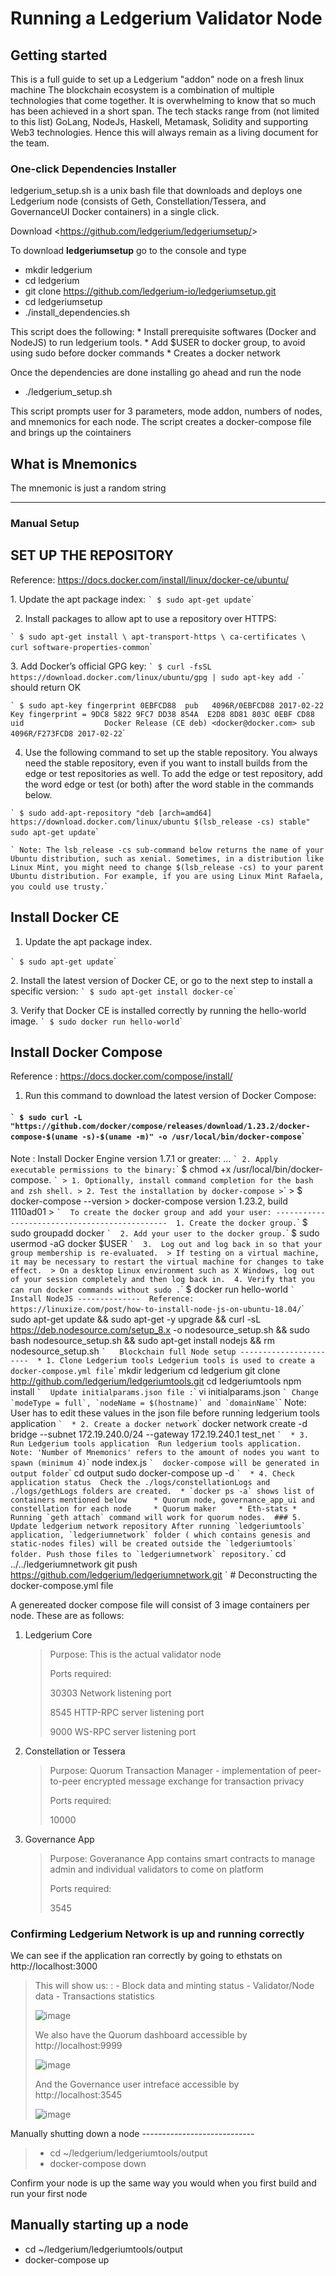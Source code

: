 Running a Ledgerium Validator Node
==================================

Getting started
---------------

This is a full guide to set up a Ledgerium "addon" node on a fresh linux
machine The blockchain ecosystem is a combination of multiple
technologies that come together. It is overwhelming to know that so much
has been achieved in a short span. The tech stacks range from (not
limited to this list) GoLang, NodeJs, Haskell, Metamask, Solidity and
supporting Web3 technologies. Hence this will always remain as a living
document for the team.

### One-click Dependencies Installer

ledgerium\_setup.sh is a unix bash file that downloads and deploys one
Ledgerium node (consists of Geth, Constellation/Tessera, and
GovernanceUI Docker containers) in a single click.

Download \<<https://github.com/ledgerium/ledgeriumsetup/>\>

To download **ledgeriumsetup** go to the console and type

-   mkdir ledgerium
-   cd ledgerium
-   git clone https://github.com/ledgerium-io/ledgeriumsetup.git
-   cd ledgeriumsetup
-   ./install\_dependencies.sh

This script does the following: \* Install prerequisite softwares
(Docker and NodeJS) to run ledgerium tools. \* Add \$USER to docker
group, to avoid using sudo before docker commands \* Creates a docker
network

Once the dependencies are done installing go ahead and run the node

-   ./ledgerium\_setup.sh

This script prompts user for 3 parameters, mode addon, numbers of nodes,
and mnemonics for each node. The script creates a docker-compose file
and brings up the cointainers

What is Mnemonics
-----------------

The mnemonic is just a random string

* * * * *

### Manual Setup

SET UP THE REPOSITORY
---------------------

Reference: <https://docs.docker.com/install/linux/docker-ce/ubuntu/>

​1. Update the apt package index: `` ` $ sudo apt-get update ``\`

2.  Install packages to allow apt to use a repository over HTTPS:

`` ` $ sudo apt-get install \ apt-transport-https \ ca-certificates \ curl software-properties-common ``\`

​3. Add Docker’s official GPG key:
`` ` $ curl -fsSL https://download.docker.com/linux/ubuntu/gpg | sudo apt-key add - ``\`
should return OK

`` ` $ sudo apt-key fingerprint 0EBFCD88  pub   4096R/0EBFCD88 2017-02-22       Key fingerprint = 9DC8 5822 9FC7 DD38 854A  E2D8 8D81 803C 0EBF CD88 uid                  Docker Release (CE deb) <docker@docker.com> sub   4096R/F273FCD8 2017-02-22 ``\`

4.  Use the following command to set up the stable repository. You
    always need the stable repository, even if you want to install
    builds from the edge or test repositories as well. To add the edge
    or test repository, add the word edge or test (or both) after the
    word stable in the commands below.

`` ` $ sudo add-apt-repository "deb [arch=amd64] https://download.docker.com/linux/ubuntu $(lsb_release -cs) stable" sudo apt-get update ``\`

`` ` Note: The lsb_release -cs sub-command below returns the name of your Ubuntu distribution, such as xenial. Sometimes, in a distribution like Linux Mint, you might need to change $(lsb_release -cs) to your parent Ubuntu distribution. For example, if you are using Linux Mint Rafaela, you could use trusty. ``\`

Install Docker CE
-----------------

1.  Update the apt package index.

`` ` $ sudo apt-get update ``\`

​2. Install the latest version of Docker CE, or go to the next step to
install a specific version: `` ` $ sudo apt-get install docker-ce ``\`

​3. Verify that Docker CE is installed correctly by running the
hello-world image. `` ` $ sudo docker run hello-world ``\`

Install Docker Compose
----------------------

Reference : <https://docs.docker.com/compose/install/>

1.  Run this command to download the latest version of Docker Compose:

#### `` ` $ sudo curl -L "https://github.com/docker/compose/releases/download/1.23.2/docker-compose-$(uname -s)-$(uname -m)" -o /usr/local/bin/docker-compose ``\`

Note : Install Docker Engine version 1.7.1 or greater: ...
`` ` 2. Apply executable permissions to the binary: ``\` \$ chmod +x
/usr/local/bin/docker-compose.
`` ` > 1. Optionally, install command completion for the bash and zsh shell. > 2. Test the installation by docker-compose > ``\`
\> \$ docker-compose --version \> docker-compose version 1.23.2, build
1110ad01 \>
`` `  To create the docker group and add your user: ----------------------------------------------  1. Create the docker group. ``\`
\$ sudo groupadd docker `` `  2. Add your user to the docker group. ``\`
\$ sudo usermod -aG docker \$USER
`` `  3.  Log out and log back in so that your group membership is re-evaluated.  > If testing on a virtual machine, it may be necessary to restart the virtual machine for changes to take effect.  > On a desktop Linux environment such as X Windows, log out of your session completely and then log back in.  4. Verify that you can run docker commands without sudo . ``\`
\$ docker run hello-world
`` `  Install NodeJS --------------  Reference:  https://linuxize.com/post/how-to-install-node-js-on-ubuntu-18.04/ ``\`
sudo apt-get update && sudo apt-get -y upgrade && curl -sL
<https://deb.nodesource.com/setup_8.x> -o nodesource\_setup.sh && sudo
bash nodesource\_setup.sh && sudo apt-get install nodejs && rm
nodesource\_setup.sh
`` `   Blockchain full Node setup -----------------------  * 1. Clone Ledgerium tools Ledgerium tools is used to create a docker-compose.yml file ``\`
mkdir ledgerium cd ledgerium git clone
<http://github.com/ledgerium/ledgeriumtools.git> cd ledgeriumtools npm
install `` `  Update initialparams.json file : ``\` vi
initialparams.json
`` ` Change `modeType = full`, `nodeName = $(hostname)` and `domainName` ``\`
Note: User has to edit these values in the json file before running
ledgerium tools application `` `  * 2. Create a docker network ``\`
docker network create -d bridge --subnet 172.19.240.0/24 --gateway
172.19.240.1 test\_net
`` `  * 3. Run Ledgerium tools application  Run ledgerium tools application. Note: 'Number of Mnemonics' refers to the amount of nodes you want to spawn (minimum 4) ``\`
node index.js
`` `  docker-compose will be generated in output folder ``\` cd output
sudo docker-compose up -d
`` `  * 4. Check application status  Check the ./logs/constellationLogs and ./logs/gethLogs folders are created.  * `docker ps -a` shows list of containers mentioned below      * Quorum node, governance_app_ui and constellation for each node     * Quorum maker     * Eth-stats * Running `geth attach` command will work for quorum nodes.  ### 5. Update ledgerium network repository After running `ledgeriumtools` application, `ledgeriumnetwork` folder ( which contains genesis and static-nodes files) will be created outside the `ledgeriumtools` folder. Push those files to `ledgeriumnetwork` repository. ``\`
cd ../../ledgeriumnetwork git push
<https://github.com/ledgerium/ledgeriumnetwork.git> \` \# Deconstructing
the docker-compose.yml file

A genereated docker compose file will consist of 3 image containers per
node. These are as follows:

1.  Ledgerium Core

    > Purpose: This is the actual validator node
    >
    > Ports required:
    >
    > 30303 Network listening port
    >
    > 8545 HTTP-RPC server listening port
    >
    > 9000 WS-RPC server listening port

2.  Constellation or Tessera

    > Purpose: Quorum Transaction Manager - implementation of
    > peer-to-peer encrypted message exchange for transaction privacy
    >
    > Ports required:
    >
    > 10000

3.  Governance App

    > Purpose: Goveranance App contains smart contracts to manage admin
    > and individual validators to come on platform
    >
    > Ports required:
    >
    > 3545

### Confirming Ledgerium Network is up and running correctly

We can see if the application ran correctly by going to ethstats on
http://localhost:3000

> This will show us:
> :   -   Block data and minting status
>     -   Validator/Node data
>     -   Transactions statistics
>
> ![image](images/3000.png)
>
> We also have the Quorum dashboard accessible by http://localhost:9999
>
> ![image](images/9999.png)
>
> And the Governance user intreface accessible by http://localhost:3545
>
> ![image](images/governance.png)

Manually shutting down a node ----------------------------

> -   cd \~/ledgerium/ledgeriumtools/output
> -   docker-compose down

Confirm your node is up the same way you would when you first build and
run your first node

Manually starting up a node
---------------------------

-   cd \~/ledgerium/ledgeriumtools/output
-   docker-compose up


